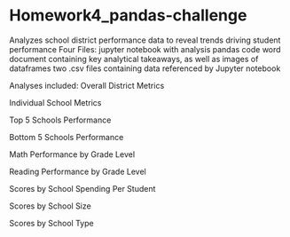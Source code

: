 # Homework4_pandas-challenge
Analyzes school district performance data to reveal trends driving student performance
Four Files:
jupyter notebook with analysis pandas code
word document containing key analytical takeaways, as well as images of dataframes
two .csv files containing data referenced by Jupyter notebook

Analyses included: 
Overall District Metrics	

Individual School Metrics	

Top 5 Schools Performance	

Bottom 5 Schools Performance	

Math Performance by Grade Level	

Reading Performance by Grade Level	

Scores by School Spending Per Student	

Scores by School Size	

Scores by School Type	




